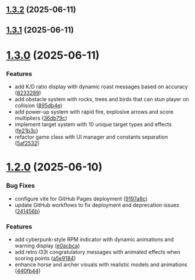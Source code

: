 ## [1.3.2](https://github.com/zopiolabs/Bleda/compare/v1.3.1...v1.3.2) (2025-06-11)



## [1.3.1](https://github.com/zopiolabs/Bleda/compare/v1.3.0...v1.3.1) (2025-06-11)



# [1.3.0](https://github.com/zopiolabs/Bleda/compare/v1.2.0...v1.3.0) (2025-06-11)


### Features

* add K/D ratio display with dynamic roast messages based on accuracy ([8233289](https://github.com/zopiolabs/Bleda/commit/8233289ffc06b848e7b160a3cc6661c4c6936d59))
* add obstacle system with rocks, trees and birds that can stun player on collision ([895db4e](https://github.com/zopiolabs/Bleda/commit/895db4ea73ce4a5ad71d3ccd4bcc2452042c3f9f))
* add power-up system with rapid fire, explosive arrows and score multipliers ([36db79c](https://github.com/zopiolabs/Bleda/commit/36db79c62c4abacea75d9217da1366a6ed8361de))
* implement target system with 10 unique target types and effects ([fe21b3c](https://github.com/zopiolabs/Bleda/commit/fe21b3c78521455c3637cfab8babd6be0fbe5cc3))
* refactor game class with UI manager and constants separation ([5af2532](https://github.com/zopiolabs/Bleda/commit/5af25329ee8ae278ac823ed8959daf1221409291))



# [1.2.0](https://github.com/zopiolabs/Bleda/compare/440fb444da6e4e91b0ad64a697c56cb564b414ae...v1.2.0) (2025-06-10)


### Bug Fixes

* configure vite for GitHub Pages deployment ([9197a8c](https://github.com/zopiolabs/Bleda/commit/9197a8c89fe784d8d309c4194d0af697eb3fdc87))
* update GitHub workflows to fix deployment and deprecation issues ([241456b](https://github.com/zopiolabs/Bleda/commit/241456bc372d8db9a3a3d9da85d88fd5ef52cc0b))


### Features

* add cyberpunk-style RPM indicator with dynamic animations and warning display ([e0acbca](https://github.com/zopiolabs/Bleda/commit/e0acbcaf9f16b609c486303b1b34ce1193660a59))
* add retro l33t congratulatory messages with animated effects when scoring points ([a5e9184](https://github.com/zopiolabs/Bleda/commit/a5e91840065583cb781995b8dcdbcc008c1e627c))
* enhance horse and archer visuals with realistic models and animations ([440fb44](https://github.com/zopiolabs/Bleda/commit/440fb444da6e4e91b0ad64a697c56cb564b414ae))



